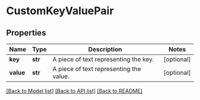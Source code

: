 # CustomKeyValuePair

## Properties
Name | Type | Description | Notes
------------ | ------------- | ------------- | -------------
**key** | **str** | A piece of text representing the key. | [optional] 
**value** | **str** | A piece of text representing the value. | [optional] 

[[Back to Model list]](../README.md#documentation-for-models) [[Back to API list]](../README.md#documentation-for-api-endpoints) [[Back to README]](../README.md)


